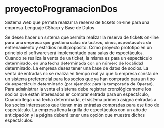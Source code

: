# proyectoProgramacionDos
Sistema Web que permita realizar la reserva de tickets on-line para una empresa. Lenguaje CSharp y Base de Datos

Se desea hacer un sistema que permita realizar la reserva de tickets on-line para una empresa que gestiona salas de teatros, cines, espectáculos de entrenamiento y estadios multipropósito.
Como proyecto prototipo en un principio el software será implementado para salas de 
espectáculos. Cuando se realiza la venta de un ticket, la misma es para un espectáculo determinado, en una fecha determinada con un número de localidad determinado.
La empresa desea tener una base de datos de socios. La venta de entradas no se realiza en tiempo real ya que la empresa consta de un sistema preferencial para los socios que ya han
comprado para un tipo de espectáculo determinado (por ejemplo: para la temporada de Operas). Para administrar la venta el sistema debe registrar cronológicamente los socios que
están  interesados  en  comprar  entrada  para  un  espectáculo,  Cuando  llega  una  fecha determinada, el sistema primero asigna entradas a los socios interesados que tienen más
entradas compradas para ese tipo de espectáculo. La empresa llena la grilla de espectáculos con un año de anticipación y la página deberá tener
una opción que muestre dichos espectáculos.
